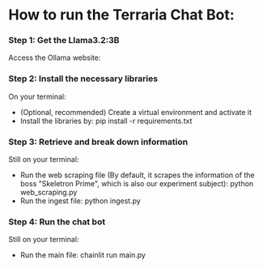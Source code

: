 # How to run the Terraria Chat Bot:

### Step 1: Get the Llama3.2:3B
Access the Ollama website: 

### Step 2: Install the necessary libraries
On your terminal:
- (Optional, recommended) Create a virtual environment and activate it
- Install the libraries by: pip install -r requirements.txt

### Step 3: Retrieve and break down information
Still on your terminal:
- Run the web scraping file (By default, it scrapes the information of the boss "Skeletron Prime", which is also our experiment subject): python web_scraping.py
- Run the ingest file: python ingest.py

### Step 4: Run the chat bot
Still on your terminal:
- Run the main file: chainlit run main.py
